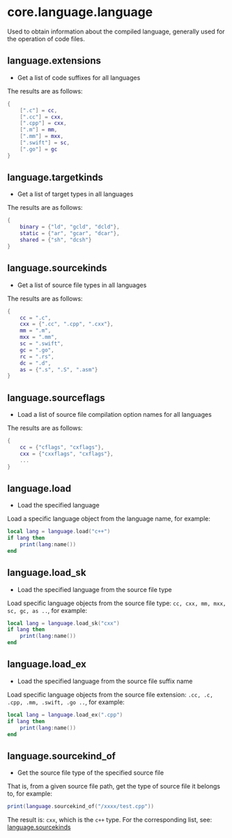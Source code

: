 
# core.language.language

Used to obtain information about the compiled language, generally used for the operation of code files.

## language.extensions

- Get a list of code suffixes for all languages

The results are as follows:

```lua
{
    [".c"] = cc,
    [".cc"] = cxx,
    [".cpp"] = cxx,
    [".m"] = mm,
    [".mm"] = mxx,
    [".swift"] = sc,
    [".go"] = gc
}
```

## language.targetkinds

- Get a list of target types in all languages

The results are as follows:

```lua
{
    binary = {"ld", "gcld", "dcld"},
    static = {"ar", "gcar", "dcar"},
    shared = {"sh", "dcsh"}
}
```

## language.sourcekinds

- Get a list of source file types in all languages

The results are as follows:

```lua
{
    cc = ".c",
    cxx = {".cc", ".cpp", ".cxx"},
    mm = ".m",
    mxx = ".mm",
    sc = ".swift",
    gc = ".go",
    rc = ".rs",
    dc = ".d",
    as = {".s", ".S", ".asm"}
}
```

## language.sourceflags

- Load a list of source file compilation option names for all languages

The results are as follows:

```lua
{
    cc = {"cflags", "cxflags"},
    cxx = {"cxxflags", "cxflags"},
    ...
}
```

## language.load

- Load the specified language

Load a specific language object from the language name, for example:

```lua
local lang = language.load("c++")
if lang then
    print(lang:name())
end
```

## language.load_sk

- Load the specified language from the source file type

Load specific language objects from the source file type: `cc, cxx, mm, mxx, sc, gc, as ..`, for example:

```lua
local lang = language.load_sk("cxx")
if lang then
    print(lang:name())
end
```

## language.load_ex

- Load the specified language from the source file suffix name

Load specific language objects from the source file extension: `.cc, .c, .cpp, .mm, .swift, .go ..`, for example:

```lua
local lang = language.load_ex(".cpp")
if lang then
    print(lang:name())
end
```

## language.sourcekind_of

- Get the source file type of the specified source file

That is, from a given source file path, get the type of source file it belongs to, for example:

```lua
print(language.sourcekind_of("/xxxx/test.cpp"))
```

The result is: `cxx`, which is the `c++` type. For the corresponding list, see: [language.sourcekinds](#language-sourcekinds)
